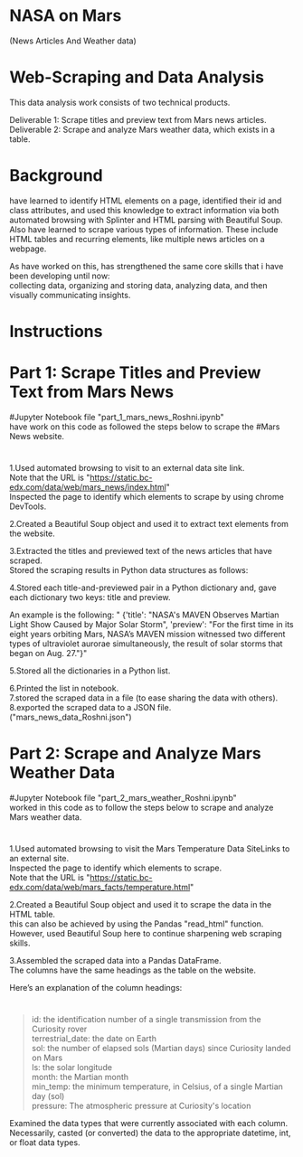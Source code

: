 # NASA on Mars 
(News Articles And Weather data)

# Web-Scraping and Data Analysis

This data analysis work consists of two technical products. 

Deliverable 1: Scrape titles and preview text from Mars news articles.  
Deliverable 2: Scrape and analyze Mars weather data, which exists in a table.

# Background
have learned to identify HTML elements on a page, 
identified their id and class attributes, and used this knowledge to extract information via both automated browsing with Splinter and HTML parsing with Beautiful Soup.  
Also have learned to scrape various types of information. These include HTML tables and recurring elements, like multiple news articles on a webpage.

As have worked on this, has strengthened the same core skills that i have been developing until now:   
collecting data, organizing and storing data, analyzing data, and then visually communicating insights.

# Instructions
# Part 1: Scrape Titles and Preview Text from Mars News
#Jupyter Notebook file "part_1_mars_news_Roshni.ipynb"  
have work on this code as followed the steps below to scrape the #Mars News website.  
#

1.Used automated browsing to visit to an external data site link.     
Note that the URL is "https://static.bc-edx.com/data/web/mars_news/index.html"      
Inspected the page to identify which elements to scrape by using chrome DevTools. 
  
2.Created a Beautiful Soup object and used it to extract text elements from the website. 

3.Extracted the titles and previewed text of the news articles that have scraped.  
  Stored the scraping results in Python data structures as follows:
  
4.Stored each title-and-previewed pair in a Python dictionary and, gave each dictionary two keys: title and preview.  
 
 An example is the following:
" {'title': "NASA's MAVEN Observes Martian Light Show Caused by Major Solar Storm",
 'preview': "For the first time in its eight years orbiting Mars, NASA’s MAVEN mission witnessed two different types of ultraviolet aurorae simultaneously, the result of solar storms that began on Aug. 27."}"

5.Stored all the dictionaries in a Python list. 

6.Printed the list in notebook.   
7.stored the scraped data in a file (to ease sharing the data with others).  
8.exported the scraped data to a JSON file. ("mars_news_data_Roshni.json")

# Part 2: Scrape and Analyze Mars Weather Data
#Jupyter Notebook file "part_2_mars_weather_Roshni.ipynb"  
worked in this code as to follow the steps below to scrape and analyze Mars weather data.
#
1.Used automated browsing to visit the Mars Temperature Data SiteLinks to an external site.    
Inspected the page to identify which elements to scrape.     
Note that the URL is "https://static.bc-edx.com/data/web/mars_facts/temperature.html"

2.Created a Beautiful Soup object and used it to scrape the data in the HTML table.    
this can also be achieved by using the Pandas "read_html" function.   
However, used Beautiful Soup here to continue sharpening web scraping skills.

3.Assembled the scraped data into a Pandas DataFrame.  
The columns have the same headings as the table on the website.  

Here’s an explanation of the column headings:
#
>id: the identification number of a single transmission from the Curiosity rover  
>terrestrial_date: the date on Earth   
>sol: the number of elapsed sols (Martian days) since Curiosity landed on Mars  
>ls: the solar longitude  
>month: the Martian month  
>min_temp: the minimum temperature, in Celsius, of a single Martian day (sol)  
>pressure: The atmospheric pressure at Curiosity's location  

Examined the data types that were currently associated with each column.   
Necessarily, casted (or converted) the data to the appropriate datetime, int, or float data types.  



